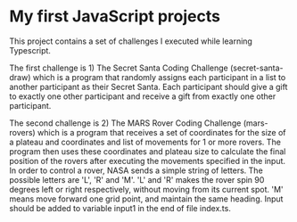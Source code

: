 # My first JavaScript projects

This project contains a set of challenges I executed while learning Typescript.

The first challenge is 1) The Secret Santa Coding Challenge (secret-santa-draw) which is a program that randomly assigns each participant in a list to another participant as their Secret Santa. Each participant should give a gift to exactly one other participant and receive a gift from exactly one other participant.

The second challenge is 2) The MARS Rover Coding Challenge (mars-rovers) which is a program that receives a set of coordinates for the size of a plateau and coordinates and list of movements for 1 or more rovers. The program then uses these coordinates and plateau size to calculate the final position of the rovers after executing the movements specified in the input. In order to control a rover, NASA sends a simple string of letters. The possible letters are 'L', 'R' and 'M'. 'L' and 'R' makes the rover spin 90 degrees left or right respectively, without moving from its current spot.
'M' means move forward one grid point, and maintain the same heading.
Input should be added to variable input1 in the end of file index.ts.